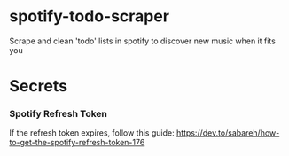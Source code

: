 # spotify-todo-scraper
Scrape and clean 'todo' lists in spotify to discover new music when it fits you


# Secrets

### Spotify Refresh Token

If the refresh token expires, follow this guide: https://dev.to/sabareh/how-to-get-the-spotify-refresh-token-176
